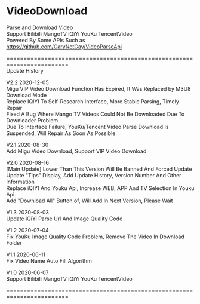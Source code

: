# VideoDownload    
Parse and Download Video     
Support Bilibili MangoTV iQiYi YouKu TencentVideo      
Powered By Some APIs Such as https://github.com/GaryNotGay/VideoParseApi    
      
========================================================================          
Update History        
          
V2.2     2020-12-05          
Migu VIP Video Download Function Has Expired, It Was Replaced by M3U8 Download Mode      
Replace IQIYI To Self-Research Interface, More Stable Parsing, Timely Repair      
Fixed A Bug Where Mango TV Videos Could Not Be Downloaded Due To Downloader Problem      
Due To Interface Failure, YouKu/Tencent Video Parse Download Is Suspended, Will Repair As Soon As Possible     
          
V2.1     2020-08-30       
Add Migu Video Download, Support VIP Video Download         
      
V2.0     2020-08-16     
[Main Update] Lower Than This Version Will Be Banned And Forced Update     
Update "Tips" Display, Add Update History, Version Number And Other Information     
Replace iQIYI And Youku Api, Increase WEB, APP And TV Selection In Youku Api     
Add "Download All" Button of, Will Add In Next Version, Please Wait     
      
V1.3     2020-08-03     
Update iQiYi Parse Url And Image Quality Code     
     
V1.2     2020-07-04     
Fix YouKu Image Quality Code Problem, Remove The Video In Download Folder     
     
V1.1     2020-06-11     
Fix Video Name Auto Fill Algorithm     
     
V1.0     2020-06-07    
Support Bilibili MangoTV iQiYi YouKu TencentVideo     

========================================================================     
